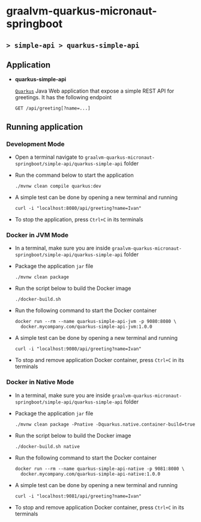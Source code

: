 # graalvm-quarkus-micronaut-springboot
## `> simple-api > quarkus-simple-api`

## Application

- **quarkus-simple-api**

  [`Quarkus`](https://quarkus.io/) Java Web application that expose a simple REST API for greetings. It has the following endpoint
  ```
  GET /api/greeting[?name=...]
  ```

## Running application

### Development Mode

- Open a terminal navigate to `graalvm-quarkus-micronaut-springboot/simple-api/quarkus-simple-api` folder

- Run the command below to start the application
  ```
  ./mvnw clean compile quarkus:dev
  ```

- A simple test can be done by opening a new terminal and running
  ```
  curl -i "localhost:8080/api/greeting?name=Ivan"
  ```

- To stop the application, press `Ctrl+C` in its terminals

### Docker in JVM Mode

- In a terminal, make sure you are inside `graalvm-quarkus-micronaut-springboot/simple-api/quarkus-simple-api` folder

- Package the application `jar` file
  ```
  ./mvnw clean package
  ```

- Run the script below to build the Docker image
  ```
  ./docker-build.sh
  ```

- Run the following command to start the Docker container
  ```
  docker run --rm --name quarkus-simple-api-jvm -p 9080:8080 \
    docker.mycompany.com/quarkus-simple-api-jvm:1.0.0
  ```

- A simple test can be done by opening a new terminal and running
  ```
  curl -i "localhost:9080/api/greeting?name=Ivan"
  ```

- To stop and remove application Docker container, press `Ctrl+C` in its terminals

### Docker in Native Mode

- In a terminal, make sure you are inside `graalvm-quarkus-micronaut-springboot/simple-api/quarkus-simple-api` folder

- Package the application `jar` file
  ```
  ./mvnw clean package -Pnative -Dquarkus.native.container-build=true
  ```

- Run the script below to build the Docker image
  ```
  ./docker-build.sh native
  ```

- Run the following command to start the Docker container
  ```
  docker run --rm --name quarkus-simple-api-native -p 9081:8080 \
    docker.mycompany.com/quarkus-simple-api-native:1.0.0
  ```

- A simple test can be done by opening a new terminal and running
  ```
  curl -i "localhost:9081/api/greeting?name=Ivan"
  ```

- To stop and remove application Docker container, press `Ctrl+C` in its terminals
